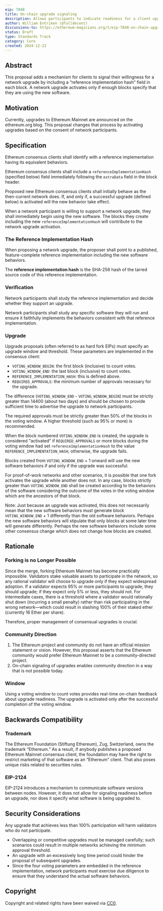 ```yaml
---
eip: 7848
title: On-chain upgrade signaling
description: Allows participants to indicate readiness for a client upgrade when producing blocks
author: William Entriken (@fulldecent)
discussions-to: https://ethereum-magicians.org/t/eip-7848-on-chain-upgrade-signaling/22306
status: Draft
type: Standards Track
category: Core
created: 2024-12-22
---
```


## Abstract

This proposal adds a mechanism for clients to signal their willingness for a network upgrade by including a “reference implementation hash” field in each block. A network upgrade activates only if enough blocks specify that they are using the new software.

## Motivation

Currently, upgrades to Ethereum Mainnet are announced on the ethereum.org blog. This proposal changes that process by activating upgrades based on the consent of network participants.

## Specification

Ethereum consensus clients shall identify with a reference implementation having its equivalent behaviors.

Ethereum consensus clients shall include a `referenceImplementationHash` (specified below) field immediately following the `extraData` field in the block header.

Proposed new Ethereum consensus clients shall initially behave as the then-current network does. If, and only if, a successful upgrade (defined below) is activated will the new behavior take effect.

When a network participant is willing to support a network upgrade, they shall immediately begin using the new software. The blocks they create including the new `referenceImplementationHash` will contribute to the network upgrade activation.

### The Reference Implementation Hash

When proposing a network upgrade, the proposer shall point to a published, feature-complete reference implementation including the new software behaviors.

The **reference implementation hash** is the SHA-256 hash of the tarred source code of this reference implementation.

### Verification

Network participants shall study the reference implementation and decide whether they support an upgrade.

Network participants shall study any specific software they will run and ensure it faithfully implements the behaviors consistent with that reference implementation.

### Upgrade

Upgrade proposals (often referred to as hard fork EIPs) must specify an upgrade window and threshold. These parameters are implemented in the consensus client:

- `VOTING_WINDOW_BEGIN`: the first block (inclusive) to count votes.
- `VOTING_WINDOW_END`: the last block (inclusive) to count votes.
- `REFERENCE_IMPLEMENTATION_HASH`: this is defined above.
- `REQUIRED_APPROVALS`: the minimum number of approvals necessary for the upgrade.

The difference (`VOTING_WINDOW_END` - `VOTING_WINDOW_BEGIN`) must be strictly greater than 14400 (about two days) and should be chosen to provide sufficient time to advertise the upgrade to network participants.

The required approvals must be strictly greater than 50% of the blocks in the voting window. A higher threshold (such as 95% or more) is recommended.

When the block numbered `VOTING_WINDOW_END` is created, the upgrade is considered "activated" if `REQUIRED_APPROVALS` or more blocks during the voting window had set `referenceImplementationHash` to the value `REFERENCE_IMPLEMENTATION_HASH`; otherwise, the upgrade fails.

Blocks created from `VOTING_WINDOW_END` + 1 onward will use the new software behaviors if and only if the upgrade was successful.

For proof-of-work networks and other scenarios, it is possible that one fork activates the upgrade while another does not. In any case, blocks strictly greater than `VOTING_WINDOW_END` shall be created according to the behaviors of the software considering the outcome of the votes in the voting window which are the ancestors of that block.

Note: Just because an upgrade was activated, this does not necessarily mean that the new software behaviors must generate block `VOTING_WINDOW_END` + 1 differently than the old software behaviors. Perhaps the new software behaviors will stipulate that only blocks at some later time will generate differently. Perhaps the new software behaviors include some other consensus change which does not change how blocks are created.

## Rationale

### Forking is no Longer Possible

Since the merge, forking Ethereum Mainnet has become practically impossible. Validators stake valuable assets to participate in the network, so any rational validator will choose to upgrade only if they expect widespread adoption. If a validator expects 95% or more participants to upgrade, they should upgrade; if they expect only 5% or less, they should not. For intermediate cases, there is a threshold where a validator would rationally shut down (incurring a small penalty) rather than risk participating in the wrong network—which could result in slashing 100% of their staked ether (currently 16 Ether per share).

Therefore, proper management of consensual upgrades is crucial.

### Community Direction

1. The Ethereum project and community do not have an official mission statement or vision. However, this proposal asserts that the Ethereum community would prefer Ethereum Mainnet to be a community-directed project.
2. On-chain signaling of upgrades enables community direction in a way that is not possible today.


### Window

Using a voting window to count votes provides real-time on-chain feedback about upgrade readiness. The upgrade is activated only after the successful completion of the voting window.

## Backwards Compatibility

### Trademark

The Ethereum Foundation (Stiftung Ethereum), Zug, Switzerland, owns the trademark “Ethereum.” As a result, if anybody publishes a proposed Ethereum Mainnet consensus client, the foundation may have the right to restrict marketing of that software as an “Ethereum” client. That also poses unique risks related to securities rules.

### EIP-2124

EIP-2124 introduces a mechanism to communicate software versions between nodes. However, it does not allow for signaling readiness before an upgrade, nor does it specify what software is being upgraded to.


## Security Considerations

Any upgrade that achieves less than 100% participation will harm validators who do not participate.

- Overlapping or competitive upgrades must be managed carefully; such scenarios could result in multiple networks achieving the minimum approval threshold.
- An upgrade with an excessively long time period could hinder the proposal of subsequent upgrades.
- Since the four voting parameters are embedded in the reference implementation, network participants must exercise due diligence to ensure that they understand the actual software behaviors.

## Copyright

Copyright and related rights have been waived via [CC0](../LICENSE.md).
